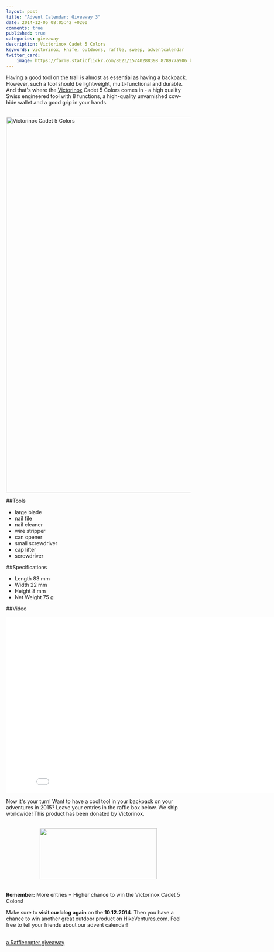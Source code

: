 ```yaml
---
layout: post
title: "Advent Calendar: Giveaway 3"
date: 2014-12-05 08:05:42 +0200
comments: true
published: true
categories: giveaway
description: Victorinox Cadet 5 Colors
keywords: victorinox, knife, outdoors, raffle, sweep, adventcalendar
twitter_card:
    image: https://farm9.staticflickr.com/8623/15740288398_878977a906_b.jpg
---
```

Having a good tool on the trail is almost as essential as having a backpack. However, such a tool should be lightweight, multi-functional and durable. And that's where the <a href="http://www.victorinox.com" target="_blank">Victorinox</a> Cadet 5 Colors comes in - a high quality Swiss engineered tool with 8 functions, a high-quality unvarnished cow-hide wallet and a good grip in your hands.<br><br>

<a href="https://www.flickr.com/photos/90204224@N07/15328075224" title="Victorinox Cadet 5 Colors by HikeVentures, on Flickr"><img src="https://farm8.staticflickr.com/7477/15328075224_8307304802_b.jpg" width="1024" height="1024" alt="Victorinox Cadet 5 Colors"></a><!--more-->

##Tools

* large blade 
* nail file 
* nail cleaner
* wire stripper
* can opener
* small screwdriver
* cap lifter
* screwdriver

##Specifications

* Length	83 mm
* Width	22 mm
* Height	8 mm
* Net Weight	75 g

##Video
<iframe width="853" height="480" src="//www.youtube.com/embed/oBoXxCqmTDw" frameborder="0" allowfullscreen></iframe><br>

Now it's your turn! Want to have a cool tool in your backpack on your adventures in 2015? Leave your entries in the raffle box below. We ship worldwide! This product has been donated by Victorinox.<br><br>
<center>
<a href="https://www.flickr.com/photos/90204224@N07/15328366874"><img src="https://farm8.staticflickr.com/7549/15328366874_f837877056_n.jpg" width="320" height="139"></a>
</center><br><br>
<strong>Remember:</strong> More entries = Higher chance to win the Victorinox Cadet 5 Colors!

Make sure to <strong>visit our blog again</strong> on the <strong>10.12.2014</strong>. Then you have a chance to win another great outdoor product on HikeVentures.com. Feel free to tell your friends about our advent calendar!<br><br>

<a class="rcptr" href="http://www.rafflecopter.com/rafl/display/9698c3703/" rel="nofollow" data-raflid="9698c3703" data-theme="classic" data-template="547383d1349ca46723745c71" id="rcwidget_4b01vw9u">a Rafflecopter giveaway</a>
<script src="//widget-prime.rafflecopter.com/launch.js"></script>